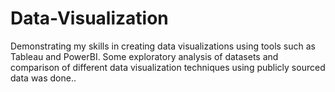 # Data-Visualization
Demonstrating my skills in creating data visualizations using tools such as Tableau and PowerBI. Some exploratory analysis of datasets and comparison of different data visualization techniques using publicly sourced data was done..
